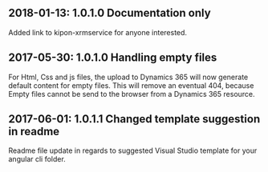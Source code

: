 ## 2018-01-13: 1.0.1.0 Documentation only
Added link to kipon-xrmservice for anyone interested.

## 2017-05-30: 1.0.1.0 Handling empty files 
For Html, Css and js files, the upload to Dynamics 365 will now generate default content for empty files. This will remove an eventual 404, because Empty files cannot be send to the browser 
from a Dynamics 365 resource.

## 2017-06-01: 1.0.1.1 Changed template suggestion in readme
Readme file update in regards to suggested Visual Studio  template for your angular cli folder.

